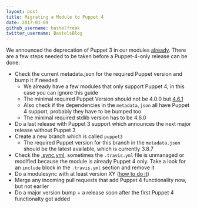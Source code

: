 ```yaml
---
layout: post
title: Migrating a Module to Puppet 4
date: 2017-01-09
github_username: bastelfreak
twitter_username: BastelsBlog
---
```



We announced the deprecation of Puppet 3 in our modules
[already](https://voxpupuli.org/blog/2016/12/22/putting-down-puppet-3/). There
are a few steps needed to be taken before a Puppet-4-only release can be done:

* Check the current metadata.json for the required Puppet version and bump it if needed
  * We already have a few modules that only support Puppet 4, in this case you can ignore this guide
  * The minimal required Puppet Version should not be 4.0.0 but [4.6.1](https://github.com/voxpupuli/community-triage/blob/master/modules/notes/2017-01-05.md#discussion)
  * Also check if the dependencies in the `metadata,json` all have Puppet 4 support, probably they have to be bumped too
  * The minimal required stdlib version has to be 4.6.0
* Do a last release with Puppet 3 support which announces the next major release without Puppet 3
* Create a new branch which is called `puppet3`
  * The required Puppet version for this branch in the `metadata.json` should be the latest available, which is currently 3.8.7
* Check the [.sync.yml](https://github.com/voxpupuli/puppet-tea/blob/e49d6d1ce8ba71c2123edf9fae45cde19e603ec3/.sync.yml#L3-L17), sometimes the `.travis.yml` file is unmanaged or modified because the module is already Puppet 4 only. Take a look for an `include` block in the `.travis.yml` section and remove it
* Do a modulesync with at least version XY ([how to do it](https://github.com/voxpupuli/modulesync_config#how-to-use-it))
* Merge any incoming pull requests that add Puppet 4 functionality now, but not earlier
* Do a major version bump + a release soon after the first Puppet 4 functionalty got added
